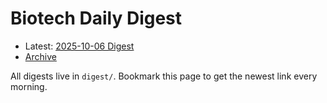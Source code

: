 # Biotech Daily Digest

- Latest: [2025-10-06 Digest](digest/2025-10-06.md)
- [Archive](archive.md)

All digests live in `digest/`. Bookmark this page to get the newest link every morning.
